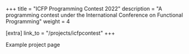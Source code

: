 +++
title = "ICFP Programming Contest 2022"
description = "A programming contest under the International Conference on Functional Programming"
weight = 4

[extra]
link_to = "/projects/icfpcontest"
+++

Example project page